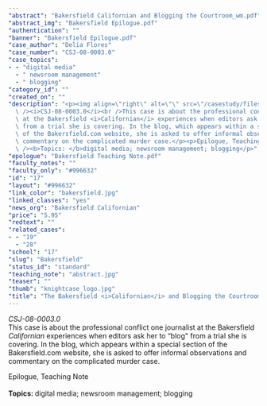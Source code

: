 ```yaml
---
"abstract": "Bakersfield Californian and Blogging the Courtroom_wm.pdf"
"abstract_img": "Bakersfield Epilogue.pdf"
"authentication": ""
"banner": "Bakersfield Epilogue.pdf"
"case_author": "Delia Flores"
"case_number": "CSJ-08-0003.0"
"case_topics":
- - "digital media"
  - " newsroom management"
  - " blogging"
"category_id": ""
"created_on": ""
"description": "<p><img align=\"right\" alt=\"\" src=\"/casestudy/files/photos/244/bakersfield.gif\"\
  \ /><i>CSJ-08-0003.0</i><br />This case is about the professional conflict one journalist\
  \ at the Bakersfield <i>Californian</i> experiences when editors ask her to &ldquo;blog&quot;\
  \ from a trial she is covering. In the blog, which appears within a special section\
  \ of the Bakersfield.com website, she is asked to offer informal observations and\
  \ commentary on the complicated murder case.</p><p>Epilogue, Teaching Note<br /><br\
  \ /><b>Topics: </b>digital media; newsroom management; blogging</p>"
"epologue": "Bakersfield Teaching Note.pdf"
"faculty_notes": ""
"faculty_only": "#996632"
"id": "17"
"layout": "#996632"
"link_color": "bakersfield.jpg"
"linked_classes": "yes"
"news_org": "Bakersfield Californian"
"price": "5.95"
"redtext": ""
"related_cases":
- - "19"
  - "28"
"school": "17"
"slug": "Bakersfield"
"status_id": "standard"
"teaching_note": "abstract.jpg"
"teaser": ""
"thumb": "knightcase_logo.jpg"
"title": "The Bakersfield <i>Californian</i> and Blogging the Courtroom"
---
```

<p><img align="right" alt="" src="/casestudy/files/photos/244/bakersfield.gif" /><i>CSJ-08-0003.0</i><br />This case is about the professional conflict one journalist at the Bakersfield <i>Californian</i> experiences when editors ask her to &ldquo;blog&quot; from a trial she is covering. In the blog, which appears within a special section of the Bakersfield.com website, she is asked to offer informal observations and commentary on the complicated murder case.</p><p>Epilogue, Teaching Note<br /><br /><b>Topics: </b>digital media; newsroom management; blogging</p>

